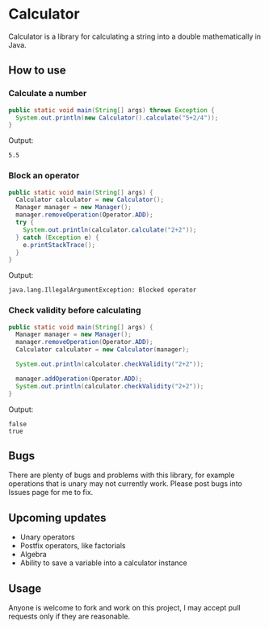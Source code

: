 # Calculator
Calculator is a library for calculating a string into a double mathematically in Java.

## How to use
### Calculate a number
```java
public static void main(String[] args) throws Exception {
  System.out.println(new Calculator().calculate("5+2/4"));
}
```
Output:
```
5.5
```

### Block an operator
```java
public static void main(String[] args) {
  Calculator calculator = new Calculator();
  Manager manager = new Manager();
  manager.removeOperation(Operator.ADD);
  try {
    System.out.println(calculator.calculate("2+2"));
  } catch (Exception e) {
    e.printStackTrace();
  }
}
```
Output:
```
java.lang.IllegalArgumentException: Blocked operator
```

### Check validity before calculating
```java
public static void main(String[] args) {
  Manager manager = new Manager();
  manager.removeOperation(Operator.ADD);
  Calculator calculator = new Calculator(manager);

  System.out.println(calculator.checkValidity("2+2"));

  manager.addOperation(Operator.ADD);
  System.out.println(calculator.checkValidity("2+2"));
}
```
Output:
```
false
true
```

## Bugs
There are plenty of bugs and problems with this library, for example operations that is unary may not currently work.
Please post bugs into Issues page for me to fix.

## Upcoming updates
- Unary operators
- Postfix operators, like factorials
- Algebra
- Ability to save a variable into a calculator instance

## Usage
Anyone is welcome to fork and work on this project, I may accept pull requests only if they are reasonable.
